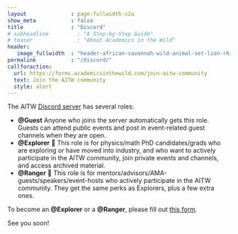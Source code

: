 ```yaml
---
layout              : page-fullwidth-c2a
show_meta           : false
title               : "Discord"
# subheadline         : "A Step-by-Step Guide"
# teaser              : "About Academics in the Wild"
header:
   image_fullwidth  : "header-african-savannah-wild-animal-set-lion-rhino-zebra-buffalo-giraffe-flamingo-leopard-gazelle-elephant-flip.jpg"
permalink           : "/discord/"
callforaction:
  url: https://forms.academicsinthewild.com/join-aitw-community
  text: Join the AITW community
  style: alert
---
```

The AITW <a href="https://discord.gg/hWcA47TNhF">Discord server</a> has several roles:
- **@Guest** Anyone who joins the server automatically gets this role. Guests can attend public events and post in event-related guest channels when they are open.
- **@Explorer** 🧭 This role is for physics/math PhD candidates/grads who are exploring or have moved into industry, and who want to actively participate in the AITW community, join private events and channels, and access archived material.
- **@Ranger** 🤠 This role is for mentors/advisors/AMA-guests/speakers/event-hosts who actively participate in the AITW community. They get the same perks as Explorers, plus a few extra ones.

To become an **@Explorer** or a **@Ranger**, please fill out [this form](https://forms.academicsinthewild.com/join-aitw-community).

See you soon!